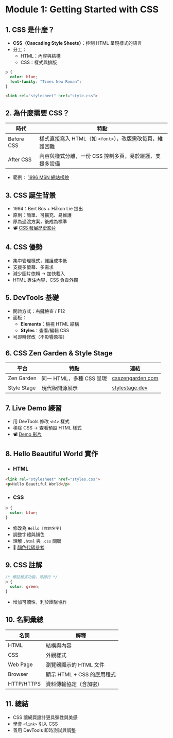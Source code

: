 # Module 1: Getting Started with CSS

## 1. CSS 是什麼？
- **CSS（Cascading Style Sheets）**：控制 HTML 呈現樣式的語言
- 分工：
    - HTML：內容與結構
    - CSS：樣式與排版
```css
p {
  color: blue;
  font-family: "Times New Roman";
}
```
```html
<link rel="stylesheet" href="style.css">
```

## 2. 為什麼需要 CSS？
| 時代 | 特點 |
| --- | --- |
| Before CSS | 樣式直接寫入 HTML（如 `<font>`），改版需改每頁，維護困難 |
| After CSS | 內容與樣式分離，一份 CSS 控制多頁，易於維護、支援多設備 |
- 範例： [1996 MSN 網站樣貌](https://web.archive.org/web/19961022175327/http://msn.com/)

## 3. CSS 誕生背景
- 1994：Bert Bos + Håkon Lie 提出
- 原則：簡單、可擴充、易維護
- 原為過渡方案，後成為標準
- 📽 [CSS 發展歷史影片](https://edx-video.net/W3CCSS0I2016-V001700_DTH.mp4)

## 4. CSS 優勢
- 集中管理樣式，維護成本低
- 支援多螢幕、多需求
- 減少圖片依賴 → 加快載入
- HTML 專注內容，CSS 負責外觀

## 5. DevTools 基礎
- 開啟方式：右鍵檢查 / F12
- 面板：
    - **Elements**：檢視 HTML 結構
    - **Styles**：查看/編輯 CSS
- 可即時修改（不影響原檔）

## 6. CSS Zen Garden & Style Stage
| 平台 | 特點 | 連結 |
| --- | --- | --- |
| Zen Garden | 同一 HTML，多種 CSS 呈現 | [csszengarden.com](http://www.csszengarden.com/) |
| Style Stage | 現代版開源展示 | [stylestage.dev](https://stylestage.dev/) |

## 7. Live Demo 練習
- 用 DevTools 修改 `<h1>` 樣式
- 移除 CSS → 查看預設 HTML 樣式
- 📽 [Demo 影片](https://edx-video.net/W3CCSS0I2016-V001200_DTH.mp4)

## 8. Hello Beautiful World 實作
- ### HTML
```html
<link rel="stylesheet" href="styles.css">
<p>Hello Beautiful World</p>
```
- ### CSS
```css
p {
  color: blue;
}
```
- 修改為 `Hello [你的名字]`
- 調整字體與顏色
- 理解 `.html` 與 `.css` 關聯
- 🎨 [顏色代碼參考](https://developer.mozilla.org/en-US/docs/Web/CSS/color_value)

## 9. CSS 註解
```css
/* 標註樣式功能，可跨行 */
p {
  color: green;
}
```
- 增加可讀性，利於團隊協作

## 10. 名詞彙總
| 名詞 | 解釋 |
| --- | --- |
| HTML | 結構與內容 |
| CSS | 外觀樣式 |
| Web Page | 瀏覽器顯示的 HTML 文件 |
| Browser | 顯示 HTML + CSS 的應用程式 |
| HTTP/HTTPS | 資料傳輸協定（含加密） |

## 11. 總結
- CSS 讓網頁設計更具彈性與美感
- 學會 `<link>` 引入 CSS
- 善用 DevTools 即時測試與調整
